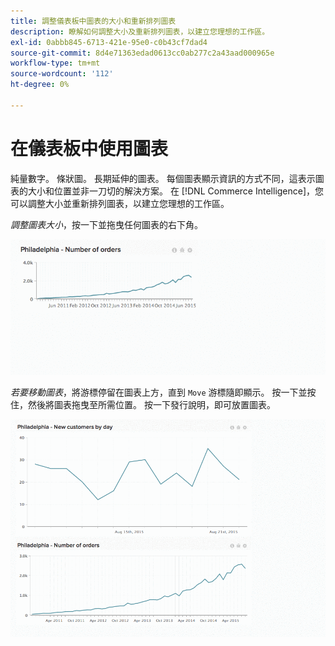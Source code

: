 ```yaml
---
title: 調整儀表板中圖表的大小和重新排列圖表
description: 瞭解如何調整大小及重新排列圖表，以建立您理想的工作區。
exl-id: 0abbb845-6713-421e-95e0-c0b43cf7dad4
source-git-commit: 8d4e71363edad0613cc0ab277c2a43aad000965e
workflow-type: tm+mt
source-wordcount: '112'
ht-degree: 0%

---
```


# 在儀表板中使用圖表

純量數字。 條狀圖。 長期延伸的圖表。 每個圖表顯示資訊的方式不同，這表示圖表的大小和位置並非一刀切的解決方案。 在 [!DNL Commerce Intelligence]，您可以調整大小並重新排列圖表，以建立您理想的工作區。

*調整圖表大小*，按一下並拖曳任何圖表的右下角。

![調整圖表大小](../../assets/Resize_Chart_in_Dashboard.gif)

*若要移動圖表*，將游標停留在圖表上方，直到 `Move` 游標隨即顯示。 按一下並按住，然後將圖表拖曳至所需位置。 按一下發行說明，即可放置圖表。

![移動圖](../../assets/Move_Chart_in_Dashboard.gif)
